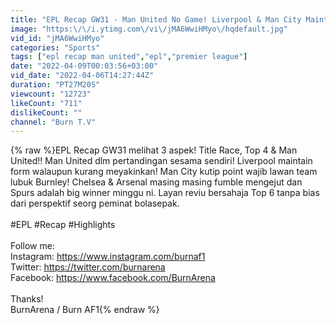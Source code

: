 ```yaml
---
title: "EPL Recap GW31 - Man United No Game! Liverpool & Man City Maintain!"
image: "https:\/\/i.ytimg.com\/vi\/jMA6WwiHMyo\/hqdefault.jpg"
vid_id: "jMA6WwiHMyo"
categories: "Sports"
tags: ["epl recap man united","epl","premier league"]
date: "2022-04-09T00:03:56+03:00"
vid_date: "2022-04-06T14:27:44Z"
duration: "PT27M20S"
viewcount: "12723"
likeCount: "711"
dislikeCount: ""
channel: "Burn T.V"
---
```

{% raw %}EPL Recap GW31 melihat 3 aspek! Title Race, Top 4 &amp; Man United!! Man United dlm pertandingan sesama sendiri! Liverpool maintain form walaupun kurang meyakinkan! Man City kutip point wajib lawan team lubuk Burnley! Chelsea &amp; Arsenal masing masing fumble mengejut dan Spurs adalah big winner minggu ni. Layan reviu bersahaja Top 6 tanpa bias dari perspektif seorg peminat bolasepak.<br /><br />#EPL #Recap #Highlights<br /><br />Follow me:<br />Instagram: <a rel="nofollow" target="blank" href="https://www.instagram.com/burnaf1">https://www.instagram.com/burnaf1</a><br />Twitter: <a rel="nofollow" target="blank" href="https://twitter.com/burnarena">https://twitter.com/burnarena</a><br />Facebook: <a rel="nofollow" target="blank" href="https://www.facebook.com/BurnArena">https://www.facebook.com/BurnArena</a><br /><br />Thanks!<br />BurnArena / Burn AF1{% endraw %}
